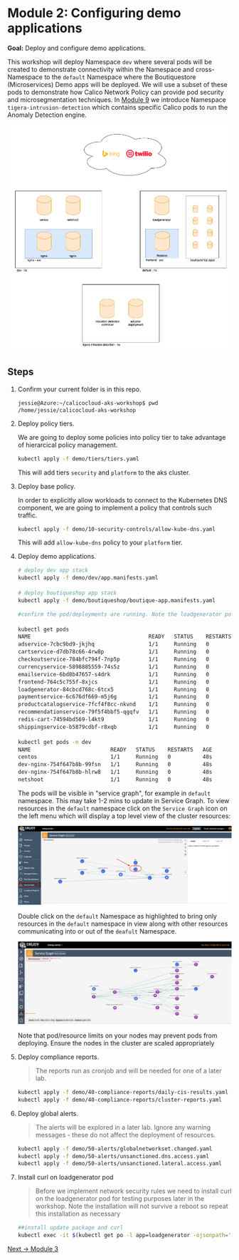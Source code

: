 # Module 2: Configuring demo applications

**Goal:** Deploy and configure demo applications.

This workshop will deploy Namespace `dev` where several pods will be created to demonstrate connectivity within the Namespace and cross-Namespace to the `default` Namespace where the Boutiquestore (Microservices) Demo apps will be deployed. We will use a subset of these pods to demonstrate how Calico Network Policy can provide pod security and microsegmentation techniques.
In [Module 9](../modules/anomaly-detection.md) we introduce Namespace `tigera-intrusion-detection` which contains specific Calico pods to run the Anomaly Detection engine.
<br>

![workshop-environment](../img/workshop-environment.png)

## Steps

1. Confirm your current folder is in this repo.

   ```text
   jessie@Azure:~/calicocloud-aks-workshop$ pwd
   /home/jessie/calicocloud-aks-workshop
   ```

2. Deploy policy tiers.

    We are going to deploy some policies into policy tier to take advantage of hierarcical policy management.

    ```bash
    kubectl apply -f demo/tiers/tiers.yaml
    ```

    This will add tiers `security` and `platform` to the aks cluster.

3. Deploy base policy.

    In order to explicitly allow workloads to connect to the Kubernetes DNS component, we are going to implement a policy that controls such traffic.

    ```bash
    kubectl apply -f demo/10-security-controls/allow-kube-dns.yaml
    ```

    This will add `allow-kube-dns` policy to your `platform` tier.

4. Deploy demo applications.

    ```bash
    # deploy dev app stack
    kubectl apply -f demo/dev/app.manifests.yaml

    # deploy boutiqueshop app stack
    kubectl apply -f demo/boutiqueshop/boutique-app.manifests.yaml
    ```

    ```bash
    #confirm the pod/deployments are running. Note the loadgenerator pod waits for the frontend pod to respond to http calls before coming up and can take a few minutes. Eventually, the status of the pods in the default namespace will look as follows: 
    
    kubectl get pods
    NAME                                     READY   STATUS    RESTARTS   AGE
    adservice-7cbc9bd9-jkjhq                 1/1     Running   0          86s
    cartservice-d7db78c66-4rw8p              1/1     Running   0          87s
    checkoutservice-784bfc794f-7np5p         1/1     Running   0          87s
    currencyservice-5898885559-74s5z         1/1     Running   0          86s
    emailservice-6bd8b47657-s4drk            1/1     Running   0          87s
    frontend-764c5c755f-8xjcs                1/1     Running   0          87s
    loadgenerator-84cbcd768c-6tcx5           1/1     Running   0          87s
    paymentservice-6c676df669-m5j6g          1/1     Running   0          87s
    productcatalogservice-7fcf4f8cc-nkvnd    1/1     Running   0          87s
    recommendationservice-79f5f4bbf5-qgqfv   1/1     Running   0          87s
    redis-cart-74594bd569-l4kt9              1/1     Running   0          86s
    shippingservice-b5879cdbf-r8xqb          1/1     Running   0          86s

    kubectl get pods -n dev
    NAME                         READY   STATUS    RESTARTS   AGE
    centos                       1/1     Running   0          48s
    dev-nginx-754f647b8b-99fsn   1/1     Running   0          48s
    dev-nginx-754f647b8b-hlrw8   1/1     Running   0          48s
    netshoot                     1/1     Running   0          48s
    ```

    The pods will be visible in "service graph", for example in `default` namespace. This may take 1-2 mins to update in Service Graph. To view resources in the `default` namespace click on the `Service Graph` icon on the left menu which will display a top level view of the cluster resources:
    <br>

    ![service-graph-top level](../img/service-graph-top-level.png)

    Double click on the `default` Namespace as highlighted to bring only resources in the `default` namespace in view along with other resources communicating into or out of the `deafult` Namespace.
    <br>

      ![service-graph-default](../img/service-graph-default.png)

    Note that pod/resource limits on your nodes may prevent pods from deploying. Ensure the nodes in the cluster are scaled appropriately

5. Deploy compliance reports.

    >The reports run as cronjob and will be needed for one of a later lab.

    ```bash
    kubectl apply -f demo/40-compliance-reports/daily-cis-results.yaml
    kubectl apply -f demo/40-compliance-reports/cluster-reports.yaml
    ```

6. Deploy global alerts.

    >The alerts will be explored in a later lab. Ignore any warning messages - these do not affect the deployment of resources.

    ```bash
    kubectl apply -f demo/50-alerts/globalnetworkset.changed.yaml
    kubectl apply -f demo/50-alerts/unsanctioned.dns.access.yaml
    kubectl apply -f demo/50-alerts/unsanctioned.lateral.access.yaml
    ```

7. Install curl on loadgenerator pod

    > Before we implement network security rules we need to install curl on the loadgenerator pod for testing purposes later in the workshop. Note the installation will not survive a reboot so repeat this installation as necessary

    ```bash
    ##install update package and curl
    kubectl exec -it $(kubectl get po -l app=loadgenerator -ojsonpath='{.items[0].metadata.name}') -- sh -c 'apt-get update && apt install curl -y'
    ```

[Next -> Module 3](../modules/pod-access-controls.md)
